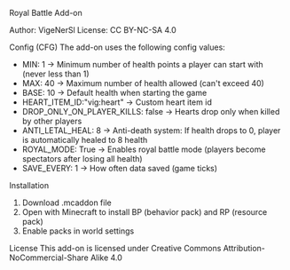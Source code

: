 Royal Battle Add-on

Author: VigeNerSl
License: CC BY-NC-SA 4.0

Config (CFG)
The add-on uses the following config values:
* MIN: 1 → Minimum number of health points a player can start with (never less than 1)
* MAX: 40 → Maximum number of health allowed (can't exceed 40)
* BASE: 10 → Default health when starting the game
* HEART_ITEM_ID:"vig:heart" → Custom heart item id
* DROP_ONLY_ON_PLAYER_KILLS: false → Hearts drop only when killed by other players
* ANTI_LETAL_HEAL: 8 → Anti-death system: If health drops to 0, player is automatically healed to 8 health
* ROYAL_MODE: True → Enables royal battle mode (players become spectators after losing all health)
* SAVE_EVERY: 1 -> How often data saved (game ticks)

Installation
1. Download .mcaddon file
2. Open with Minecraft to install BP (behavior pack) and RP (resource pack)
3. Enable packs in world settings

License This add-on is licensed under Creative Commons Attribution-NoCommercial-Share Alike 4.0
